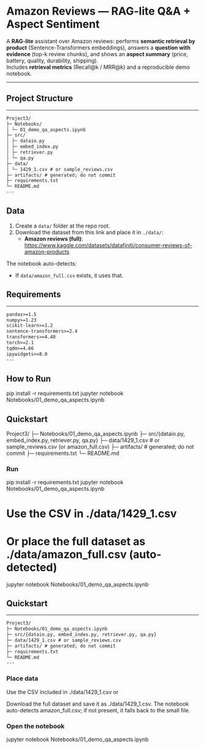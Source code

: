 # Amazon Reviews — RAG-lite Q&A + Aspect Sentiment

A **RAG-lite** assistant over Amazon reviews: performs **semantic retrieval by product** (Sentence-Transformers embeddings), answers a **question with evidence** (top-k review chunks), and shows an **aspect summary** (price, battery, quality, durability, shipping).  
Includes **retrieval metrics** (Recall@k / MRR@k) and a reproducible demo notebook.

---

## Project Structure

---

```markdown
Project3/
├─ Notebooks/
│ └─ 01_demo_qa_aspects.ipynb
├─ src/
│ ├─ dataio.py
│ ├─ embed_index.py
│ ├─ retriever.py
│ └─ qa.py
├─ data/
│ └─ 1429_1.csv # or sample_reviews.csv
├─ artifacts/ # generated; do not commit
├─ requirements.txt
└─ README.md
---

```
## Data

1) Create a `data/` folder at the repo root.
2) Download the dataset from this link and place it in `./data/`:
   - **Amazon reviews (full)**: <https://www.kaggle.com/datasets/datafiniti/consumer-reviews-of-amazon-products>
   

The notebook auto-detects:
- If `data/amazon_full.csv` exists, it uses that.

## Requirements

---

```markdown
pandas>=1.5
numpy>=1.23
scikit-learn>=1.2
sentence-transformers>=2.4
transformers>=4.40
torch>=2.1
tqdm>=4.66
ipywidgets>=8.0
---

```
## How to Run

pip install -r requirements.txt
jupyter notebook Notebooks/01_demo_qa_aspects.ipynb


## Quickstart

Project3/
├─ Notebooks/01_demo_qa_aspects.ipynb
├─ src/{dataio.py, embed_index.py, retriever.py, qa.py}
├─ data/1429_1.csv  # or sample_reviews.csv (or amazon_full.csv)
├─ artifacts/       # generated; do not commit
├─ requirements.txt
└─ README.md

### Run
pip install -r requirements.txt
jupyter notebook Notebooks/01_demo_qa_aspects.ipynb


# Use the CSV in ./data/1429_1.csv 
# Or place the full dataset as ./data/amazon_full.csv (auto-detected)
jupyter notebook Notebooks/01_demo_qa_aspects.ipynb


## Quickstart
---

```markdown
Project3/
├─ Notebooks/01_demo_qa_aspects.ipynb
├─ src/{dataio.py, embed_index.py, retriever.py, qa.py}
├─ data/1429_1.csv # or sample_reviews.csv
├─ artifacts/ # generated; do not commit
├─ requirements.txt
└─ README.md
---

```
### Place data

Use the CSV included in ./data/1429_1.csv or

Download the full dataset and save it as ./data/1429_1.csv.
The notebook auto-detects amazon_full.csv; if not present, it falls back to the small file.

### Open the notebook

jupyter notebook Notebooks/01_demo_qa_aspects.ipynb
